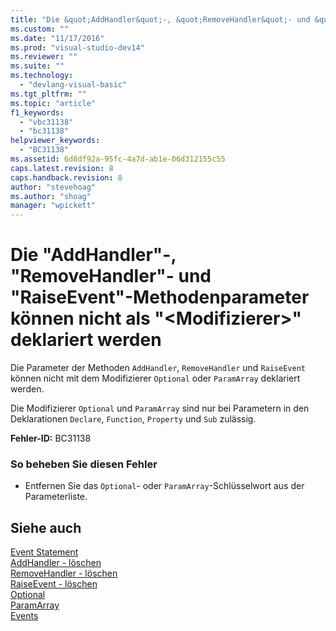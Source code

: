 ```yaml
---
title: "Die &quot;AddHandler&quot;-, &quot;RemoveHandler&quot;- und &quot;RaiseEvent&quot;-Methodenparameter k&#246;nnen nicht als &quot;&lt;Modifizierer&gt;&quot; deklariert werden | Microsoft Docs"
ms.custom: ""
ms.date: "11/17/2016"
ms.prod: "visual-studio-dev14"
ms.reviewer: ""
ms.suite: ""
ms.technology: 
  - "devlang-visual-basic"
ms.tgt_pltfrm: ""
ms.topic: "article"
f1_keywords: 
  - "vbc31138"
  - "bc31138"
helpviewer_keywords: 
  - "BC31138"
ms.assetid: 6d8df92a-95fc-4a7d-ab1e-06d312155c55
caps.latest.revision: 8
caps.handback.revision: 8
author: "stevehoag"
ms.author: "shoag"
manager: "wpickett"
---
```

# Die &quot;AddHandler&quot;-, &quot;RemoveHandler&quot;- und &quot;RaiseEvent&quot;-Methodenparameter k&#246;nnen nicht als &quot;&lt;Modifizierer&gt;&quot; deklariert werden
Die Parameter der Methoden `AddHandler`, `RemoveHandler` und `RaiseEvent` können nicht mit dem Modifizierer `Optional` oder `ParamArray` deklariert werden.  
  
 Die Modifizierer `Optional` und `ParamArray` sind nur bei Parametern in den Deklarationen `Declare`, `Function`, `Property` und `Sub` zulässig.  
  
 **Fehler\-ID:** BC31138  
  
### So beheben Sie diesen Fehler  
  
-   Entfernen Sie das `Optional`\- oder `ParamArray`\-Schlüsselwort aus der Parameterliste.  
  
## Siehe auch  
 [Event Statement](/dotnet/visual-basic/language-reference/statements/event-statement)   
 [AddHandler \- löschen](http://msdn.microsoft.com/de-de/fc464cf8-582c-48a6-a9c2-185c4c3d5ff8)   
 [RemoveHandler \- löschen](http://msdn.microsoft.com/de-de/35c17f61-6e22-4b87-b6e1-3ed0c27a88a0)   
 [RaiseEvent \- löschen](http://msdn.microsoft.com/de-de/7f765da0-5491-40b6-9ed5-24c98f9daad9)   
 [Optional](/dotnet/visual-basic/language-reference/modifiers/optional)   
 [ParamArray](/dotnet/visual-basic/language-reference/modifiers/paramarray)   
 [Events](/dotnet/visual-basic/programming-guide/language-features/events/events)
